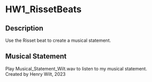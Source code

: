 # HW1_RissetBeats

## Description
Use the Risset beat to create a musical statement.

## Musical Statement
Play Musical_Statement_Wilt.wav to listen to my musical statement. <br>
Created by Henry Wilt, 2023
